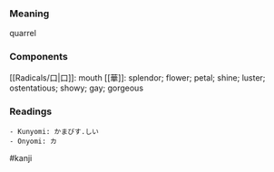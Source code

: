 ### Meaning

quarrel

### Components

[[Radicals/口|口]]: mouth [[華]]: splendor; flower; petal; shine; luster; ostentatious; showy; gay; gorgeous

### Readings

```
- Kunyomi: かまびす.しい
- Onyomi: カ
```

#kanji